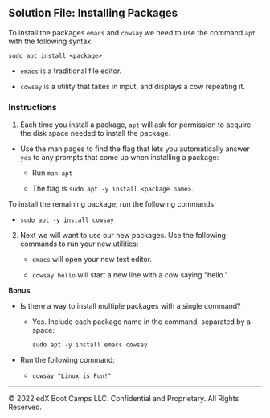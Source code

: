 ## Solution File: Installing Packages

To install the packages `emacs` and `cowsay` we need to use the command `apt` with the following syntax:
    
`sudo apt install <package>`

- `emacs` is a traditional file editor. 

- `cowsay` is a utility that takes in input, and displays a cow repeating it. 

### Instructions

1. Each time you install a package, `apt` will ask for permission to acquire the disk space needed to install the package.
  
- Use the man pages to find the flag that lets you automatically answer `yes` to any prompts that come up when installing a package:

    -  Run `man apt`

     - The flag is `sudo apt -y install <package name>`.

To install the remaining package, run the following commands:

- `sudo apt -y install cowsay`

2. Next we will want to use our new packages. Use the following commands to run your new utilities:

   - `emacs` will open your new text editor.  

   - `cowsay hello` will start a new line with a cow saying "hello."
  
**Bonus**

- Is there a way to install multiple packages with a single command?
    - Yes. Include each package name in the command, separated by a space: 
    
      `sudo apt -y install emacs cowsay`

- Run the following command:

   - `cowsay "Linux is Fun!"`
   
---
© 2022 edX Boot Camps LLC. Confidential and Proprietary. All Rights Reserved.
